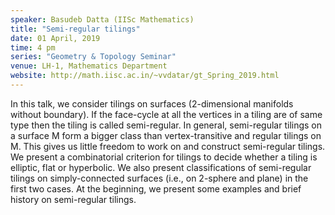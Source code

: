 ```yaml
---
speaker: Basudeb Datta (IISc Mathematics)
title: "Semi-regular tilings"
date: 01 April, 2019
time: 4 pm
series: "Geometry & Topology Seminar"
venue: LH-1, Mathematics Department
website: http://math.iisc.ac.in/~vvdatar/gt_Spring_2019.html
---
```


In this talk, we consider tilings on surfaces (2-dimensional manifolds without boundary). If the face-cycle at all the 
vertices in a tiling are of same type then the tiling is called semi-regular. In general, semi-regular tilings on a 
surface M form a bigger class than vertex-transitive and regular tilings on M. This gives us little freedom to work on 
and construct semi-regular tilings. We present a combinatorial criterion for tilings to decide whether a tiling is elliptic, 
flat or hyperbolic. We also present classifications of semi-regular tilings on simply-connected surfaces (i.e., on 2-sphere 
and plane) in the first two cases. At the beginning, we present some examples and brief history on semi-regular tilings.
